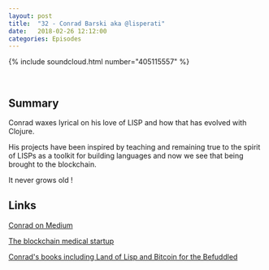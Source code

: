 ```yaml
---
layout: post
title:  "32 - Conrad Barski aka @lisperati"
date:   2018-02-26 12:12:00
categories: Episodes
---
```


{% include soundcloud.html number="405115557" %}

<br>

## Summary

Conrad waxes lyrical on his love of LISP and how that has evolved with Clojure.

His projects have been inspired by teaching and remaining true to the spirit of LISPs as a toolkit for building languages and now we see that being brought to the blockchain.

It never grows old !

## Links

<a href="https://medium.com/@conrad_9565" target="_blank">Conrad on Medium</a>

<a href="https://forwardblockchain.com" target="_blank">The blockchain medical startup</a>

<a href="https://www.amazon.com/Conrad-Barski/e/B00NG635XE/ref=dp_byline_cont_pop_book_1" target="_blank">Conrad's 
books including Land of Lisp and Bitcoin for the Befuddled</a>


